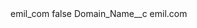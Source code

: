 <?xml version="1.0" encoding="UTF-8"?>
<CustomMetadata xmlns="http://soap.sforce.com/2006/04/metadata" xmlns:xsi="http://www.w3.org/2001/XMLSchema-instance" xmlns:xsd="http://www.w3.org/2001/XMLSchema">
    <label>emil_com</label>
    <protected>false</protected>
    <values>
        <field>Domain_Name__c</field>
        <value xsi:type="xsd:string">emil.com</value>
    </values>
</CustomMetadata>
